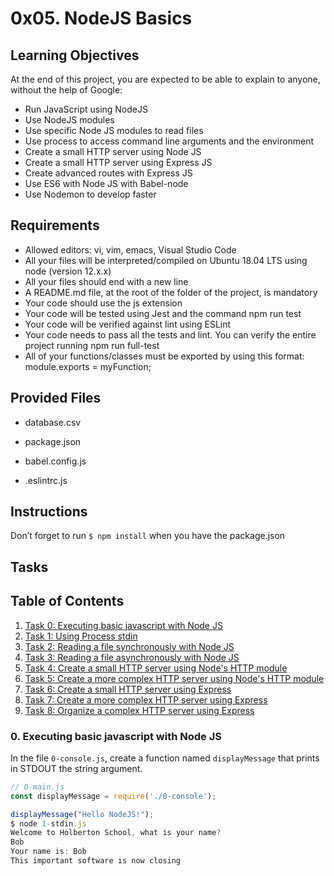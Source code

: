 # 0x05. NodeJS Basics

## Learning Objectives

At the end of this project, you are expected to be able to explain to anyone, without the help of Google:

- Run JavaScript using NodeJS
- Use NodeJS modules
- Use specific Node JS modules to read files
- Use process to access command line arguments and the environment
- Create a small HTTP server using Node JS
- Create a small HTTP server using Express JS
- Create advanced routes with Express JS
- Use ES6 with Node JS with Babel-node
- Use Nodemon to develop faster

## Requirements

- Allowed editors: vi, vim, emacs, Visual Studio Code
- All your files will be interpreted/compiled on Ubuntu 18.04 LTS using node (version 12.x.x)
- All your files should end with a new line
- A README.md file, at the root of the folder of the project, is mandatory
- Your code should use the js extension
- Your code will be tested using Jest and the command npm run test
- Your code will be verified against lint using ESLint
- Your code needs to pass all the tests and lint. You can verify the entire project running npm run full-test
- All of your functions/classes must be exported by using this format: module.exports = myFunction;

## Provided Files

- database.csv

- package.json

- babel.config.js

- .eslintrc.js

## Instructions

Don’t forget to run `$ npm install` when you have the package.json

## Tasks
## Table of Contents
1. [Task 0: Executing basic javascript with Node JS](#task-0)
2. [Task 1: Using Process stdin](#task-1)
3. [Task 2: Reading a file synchronously with Node JS](#task-2)
4. [Task 3: Reading a file asynchronously with Node JS](#task-3)
5. [Task 4: Create a small HTTP server using Node's HTTP module](#task-4)
6. [Task 5: Create a more complex HTTP server using Node's HTTP module](#task-5)
7. [Task 6: Create a small HTTP server using Express](#task-6)
8. [Task 7: Create a more complex HTTP server using Express](#task-7)
9. [Task 8: Organize a complex HTTP server using Express](#task-8)

### 0. Executing basic javascript with Node JS

In the file `0-console.js`, create a function named `displayMessage` that prints in STDOUT the string argument.

```javascript
// 0-main.js
const displayMessage = require('./0-console');

displayMessage("Hello NodeJS!");
$ node 1-stdin.js
Welcome to Holberton School, what is your name?
Bob
Your name is: Bob
This important software is now closing

